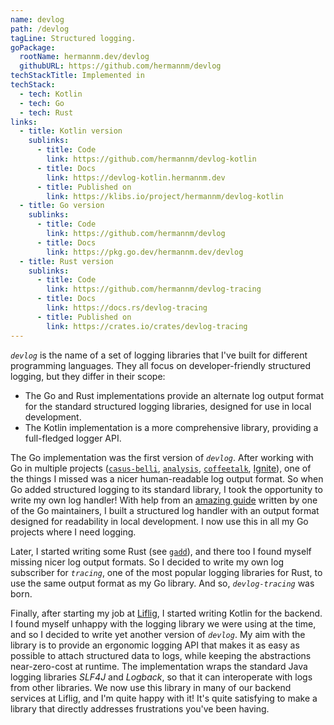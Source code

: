 ```yaml
---
name: devlog
path: /devlog
tagLine: Structured logging.
goPackage:
  rootName: hermannm.dev/devlog
  githubURL: https://github.com/hermannm/devlog
techStackTitle: Implemented in
techStack:
  - tech: Kotlin
  - tech: Go
  - tech: Rust
links:
  - title: Kotlin version
    sublinks:
      - title: Code
        link: https://github.com/hermannm/devlog-kotlin
      - title: Docs
        link: https://devlog-kotlin.hermannm.dev
      - title: Published on
        link: https://klibs.io/project/hermannm/devlog-kotlin
  - title: Go version
    sublinks:
      - title: Code
        link: https://github.com/hermannm/devlog
      - title: Docs
        link: https://pkg.go.dev/hermannm.dev/devlog
  - title: Rust version
    sublinks:
      - title: Code
        link: https://github.com/hermannm/devlog-tracing
      - title: Docs
        link: https://docs.rs/devlog-tracing
      - title: Published on
        link: https://crates.io/crates/devlog-tracing
---
```


_`devlog`_ is the name of a set of logging libraries that I've built for different programming
languages. They all focus on developer-friendly structured logging, but they differ in their scope:

- The Go and Rust implementations provide an alternate log output format for the standard structured
  logging libraries, designed for use in local development.
- The Kotlin implementation is a more comprehensive library, providing a full-fledged logger API.

The Go implementation was the first version of _`devlog`_. After working with Go in multiple
projects ([`casus-belli`](/casus-belli), [`analysis`](/analysis), [`coffeetalk`](/coffeetalk),
[Ignite](/ignite)), one of the things I missed was a nicer human-readable log output format. So when
Go added structured logging to its standard library, I took the opportunity to write my own log
handler! With help from an
[amazing guide](https://github.com/golang/example/blob/1d6d2400d4027025cb8edc86a139c9c581d672f7/slog-handler-guide/README.md)
written by one of the Go maintainers, I built a structured log handler with an output format
designed for readability in local development. I now use this in all my Go projects where I need
logging.

Later, I started writing some Rust (see [`gadd`](/gadd)), and there too I found myself missing nicer
log output formats. So I decided to write my own log subscriber for _`tracing`_, one of the most
popular logging libraries for Rust, to use the same output format as my Go library. And so,
<span class="whitespace-nowrap">_`devlog-tracing`_</span> was born.

Finally, after starting my job at [Liflig](/liflig), I started writing Kotlin for the backend. I
found myself unhappy with the logging library we were using at the time, and so I decided to write
yet another version of _`devlog`_. My aim with the library is to provide an ergonomic logging API
that makes it as easy as possible to attach structured data to logs, while keeping the abstractions
near-zero-cost at runtime. The implementation wraps the standard Java logging libraries _SLF4J_ and
_Logback_, so that it can interoperate with logs from other libraries. We now use this library in
many of our backend services at Liflig, and I'm quite happy with it! It's quite satisfying to make a
library that directly addresses frustrations you've been having.
